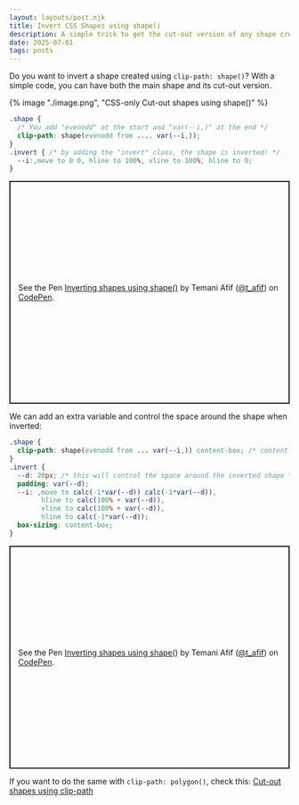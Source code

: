 ```yaml
---
layout: layouts/post.njk
title: Invert CSS Shapes using shape()
description: A simple trick to get the cut-out version of any shape created using shape() 
date: 2025-07-01
tags: posts
---
```


Do you want to invert a shape created using `clip-path: shape()`? With a simple code, you can have both the main shape and its cut-out version.

{% image "./image.png", "CSS-only Cut-out shapes using shape()" %}

```css
.shape {
  /* You add "evenodd" at the start and "var(--i,)" at the end */
  clip-path: shape(evenodd from .... var(--i,));
}
.invert { /* by adding the "invert" class, the shape is inverted! */
  --i:,move to 0 0, hline to 100%, vline to 100%, hline to 0;
}
```

<p class="codepen" data-height="400" data-default-tab="result" data-slug-hash="ogXOmWa" data-pen-title="Inverting shapes using shape()" data-preview="true" data-user="t_afif" style="height: 400px; box-sizing: border-box; display: flex; align-items: center; justify-content: center; border: 2px solid; margin: 1em 0; padding: 1em;">
  <span>See the Pen <a href="https://codepen.io/t_afif/pen/ogXOmWa">
  Inverting shapes using shape()</a> by Temani Afif (<a href="https://codepen.io/t_afif">@t_afif</a>)
  on <a href="https://codepen.io">CodePen</a>.</span>
</p>

We can add an extra variable and control the space around the shape when inverted:

```css
.shape {
  clip-path: shape(evenodd from ... var(--i,)) content-box; /* content-box at the end */
}
.invert {
  --d: 20px; /* this will control the space around the inverted shape */
  padding: var(--d);
  --i: ,move to calc(-1*var(--d)) calc(-1*var(--d)),
        hline to calc(100% + var(--d)),
        vline to calc(100% + var(--d)),
        hline to calc(-1*var(--d));
  box-sizing: content-box;
}
```

<p class="codepen" data-height="400" data-default-tab="result" data-slug-hash="ZYGZwXJ" data-pen-title="Inverting shapes using shape()" data-preview="true" data-user="t_afif" style="height: 400px; box-sizing: border-box; display: flex; align-items: center; justify-content: center; border: 2px solid; margin: 1em 0; padding: 1em;">
  <span>See the Pen <a href="https://codepen.io/t_afif/pen/ZYGZwXJ">
  Inverting shapes using shape()</a> by Temani Afif (<a href="https://codepen.io/t_afif">@t_afif</a>)
  on <a href="https://codepen.io">CodePen</a>.</span>
</p>
<script async src="https://public.codepenassets.com/embed/index.js"></script>

If you want to do the same with `clip-path: polygon()`, check this: [Cut-out shapes using clip-path](/cut-out-shapes/)